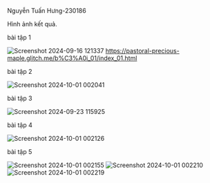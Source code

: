 Nguyễn Tuấn Hưng-230186

Hình ảnh kết quả.  

bài tập 1

![Screenshot 2024-09-16 121337](https://github.com/user-attachments/assets/614b1da0-b624-4211-b8e5-9d969c0cd081)
https://pastoral-precious-maple.glitch.me/b%C3%A0i_01/index_01.html

bài tập 2

 ![Screenshot 2024-10-01 002041](https://github.com/user-attachments/assets/17cc6a22-e307-485e-b1df-c40af83eac87)

bài tập 3

![Screenshot 2024-09-23 115925](https://github.com/user-attachments/assets/6727bf2f-3002-4a59-b78e-ec1d6b6d67ae)

bài tập 4

![Screenshot 2024-10-01 002126](https://github.com/user-attachments/assets/deb79e27-9da4-4b8f-8e06-e199a8a6df8a)

bài tập 5

![Screenshot 2024-10-01 002155](https://github.com/user-attachments/assets/ce90d27e-b268-40e8-8344-130eba5c44e2)
![Screenshot 2024-10-01 002210](https://github.com/user-attachments/assets/85a23162-9de1-4723-b068-f43aea7a25c1)
![Screenshot 2024-10-01 002219](https://github.com/user-attachments/assets/24d70ec4-e548-4f8a-9f8f-bc6a8316a28d)

